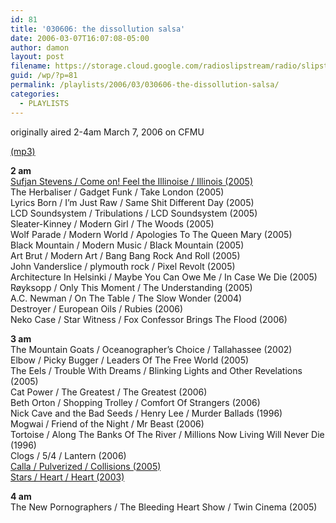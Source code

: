 ```yaml
---
id: 81
title: '030606: the dissollution salsa'
date: 2006-03-07T16:07:08-05:00
author: damon
layout: post
filename: https://storage.cloud.google.com/radioslipstream/radio/slipstream060306.mp
guid: /wp/?p=81
permalink: /playlists/2006/03/030606-the-dissollution-salsa/
categories:
  - PLAYLISTS
---
```

originally aired 2-4am March 7, 2006 on CFMU

[(mp3)](https://storage.cloud.google.com/radioslipstream/radio/slipstream060306.mp3)

**2 am**  
[Sufjan Stevens / Come on! Feel the Illinoise / Illinois (2005)](/2005/07/06/we-laughed-at-the-beatitudes-of-a-thousand-lines/)  
The Herbaliser / Gadget Funk / Take London (2005)  
Lyrics Born / I’m Just Raw / Same Shit Different Day (2005)  
LCD Soundsystem / Tribulations / LCD Soundsystem (2005)  
Sleater-Kinney / Modern Girl / The Woods (2005)  
Wolf Parade / Modern World / Apologies To The Queen Mary (2005)  
Black Mountain / Modern Music / Black Mountain (2005)  
Art Brut / Modern Art / Bang Bang Rock And Roll (2005)  
John Vanderslice / plymouth rock / Pixel Revolt (2005)  
Architecture In Helsinki / Maybe You Can Owe Me / In Case We Die (2005)  
Røyksopp / Only This Moment / The Understanding (2005)  
A.C. Newman / On The Table / The Slow Wonder (2004)  
Destroyer / European Oils / Rubies (2006)  
Neko Case / Star Witness / Fox Confessor Brings The Flood (2006)

**3 am**  
The Mountain Goats / Oceanographer’s Choice / Tallahassee (2002)  
Elbow / Picky Bugger / Leaders Of The Free World (2005)  
The Eels / Trouble With Dreams / Blinking Lights and Other Revelations (2005)  
Cat Power / The Greatest / The Greatest (2006)  
Beth Orton / Shopping Trolley / Comfort Of Strangers (2006)  
Nick Cave and the Bad Seeds / Henry Lee / Murder Ballads (1996)  
Mogwai / Friend of the Night / Mr Beast (2006)  
Tortoise / Along The Banks Of The River / Millions Now Living Will Never Die (1996)  
Clogs / 5/4 / Lantern (2006)  
[Calla / Pulverized / Collisions (2005)](/2005/08/03/quote-me-on-the-first-cause-the-worst-is-to-come/)  
[Stars / Heart / Heart (2003)](/2005/10/15/i-think-i-saw-your-airplane-in-the-sky-tonight/)

**4 am**  
The New Pornographers / The Bleeding Heart Show / Twin Cinema (2005)